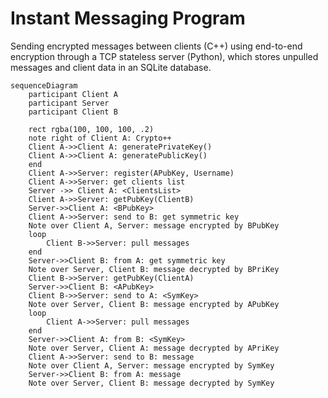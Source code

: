 # Instant Messaging Program
Sending encrypted messages between clients (C++) using end-to-end encryption through a TCP stateless server (Python), which stores unpulled messages and client data in an SQLite database.

```mermaid 
sequenceDiagram
    participant Client A
    participant Server
    participant Client B

    rect rgba(100, 100, 100, .2)
    note right of Client A: Crypto++
    Client A->>Client A: generatePrivateKey()
    Client A->>Client A: generatePublicKey()
    end
    Client A->>Server: register(APubKey, Username)
    Client A->>Server: get clients list
    Server ->> Client A: <ClientsList>
    Client A->>Server: getPubKey(ClientB)
    Server->>Client A: <BPubKey>
    Client A->>Server: send to B: get symmetric key
    Note over Client A, Server: message encrypted by BPubKey
    loop
        Client B->>Server: pull messages
    end
    Server->>Client B: from A: get symmetric key
    Note over Server, Client B: message decrypted by BPriKey
    Client B->>Server: getPubKey(ClientA)
    Server->>Client B: <APubKey>
    Client B->>Server: send to A: <SymKey>
    Note over Server, Client B: message encrypted by APubKey
    loop
        Client A->>Server: pull messages
    end
    Server->>Client A: from B: <SymKey>
    Note over Server, Client A: message decrypted by APriKey
    Client A->>Server: send to B: message
    Note over Client A, Server: message encrypted by SymKey
    Server->>Client B: from A: message
    Note over Server, Client B: message decrypted by SymKey
